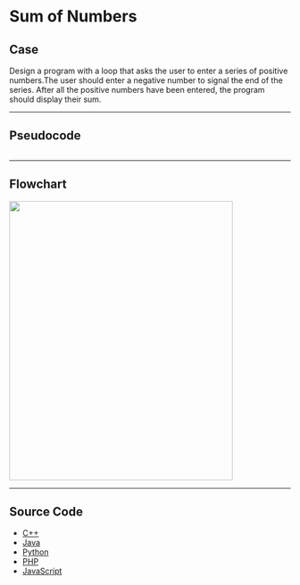 # Sum of Numbers

## Case

Design a program with a loop that asks the user to enter a series of positive numbers.The user should enter a negative number to signal the end of the series. After all the positive numbers have been entered, the program should display their sum.

<hr>

## Pseudocode

```

```

<hr>

## Flowchart

<img src="design/.png" width="400" height="500">

<hr>

## Source Code

- [C++](source-code/.cpp)
- [Java](source-code/.java)
- [Python](source-code/.py)
- [PHP](source-code/.php)
- [JavaScript](source-code/.js)
